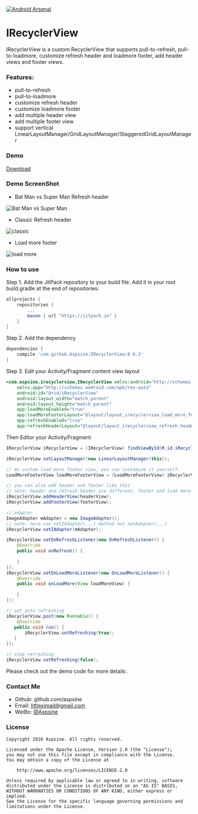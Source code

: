 [![Android Arsenal](https://img.shields.io/badge/Android%20Arsenal-IRecyclerView-brightgreen.svg?style=flat)](http://android-arsenal.com/details/1/3403)
# IRecyclerView
IRecyclerView is a custom RecyclerView that supports pull-to-refresh, pull-to-loadmore, customize refresh header and loadmore footer, add header views and footer views.

### Features:
- pull-to-refresh
- pull-to-loadmore
- customize refresh header
- customize loadmore footer
- add multiple header view
- add multiple footer view
- support vertical LinearLayoutManager/GridLayoutManager/StaggeredGridLayoutManager

### Demo
[Download](https://github.com/Aspsine/IRecyclerView/blob/master/art/demo.apk?raw=true)

### Demo ScreenShot
- Bat Man vs Super Man Refresh header

![Bat Man vs Super Man](https://github.com/Aspsine/IRecyclerView/raw/master/art/bat_vs_supper_header.gif)

- Classic Refresh header

![classic](https://github.com/Aspsine/IRecyclerView/raw/master/art/class_header.gif)

- Load more footer

![load more](https://github.com/Aspsine/IRecyclerView/raw/master/art/load_more.gif)

### How to use
Step 1. Add the JitPack repository to your build file. Add it in your root build.gradle at the end of repositories:
```groovy
allprojects {
    repositories {
        ...
        maven { url "https://jitpack.io" }
    }
}
```
Step 2. Add the dependency
```groovy
dependencies {
    compile 'com.github.Aspsine:IRecyclerView:0.0.3'
}
```
Step 3. Edit your Activity/Fragment content view layout
```xml
<com.aspsine.irecyclerview.IRecyclerView xmlns:android="http://schemas.android.com/apk/res/android"
    xmlns:app="http://schemas.android.com/apk/res-auto"
    android:id="@+id/iRecyclerView"
    android:layout_width="match_parent"
    android:layout_height="match_parent"
    app:loadMoreEnabled="true"
    app:loadMoreFooterLayout="@layout/layout_irecyclerview_load_more_footer"
    app:refreshEnabled="true"
    app:refreshHeaderLayout="@layout/layout_irecyclerview_refresh_header"/>
```
Then Editor your Activity/Fragment

```java
IRecyclerView iRecyclerView = (IRecyclerView) findViewById(R.id.iRecyclerView);

iRecyclerView.setLayoutManager(new LinearLayoutManager(this));

// an custom load more footer view, you can customize it yourself.
LoadMoreFooterView loadMoreFooterView = (LoadMoreFooterView) iRecyclerView.getLoadMoreFooterView();

// you can also add header and footer like this
// note: header and refresh header are different, footer and load more footer are different too. 
iRecyclerView.addHeaderView(headerView);
iRecyclerView.addFooterView(footerView);

// adapter
ImageAdapter mAdapter = new ImageAdapter();
// note: here use setIAdapter(...) method not setAdapter(...)
iRecyclerView.setIAdapter(mAdapter);

iRecyclerView.setOnRefreshListener(new OnRefreshListener() {
    @Override
    public void onRefresh() {
    
    }
});
iRecyclerView.setOnLoadMoreListener(new OnLoadMoreListener() {
    @Override
    public void onLoadMore(View loadMoreView) {

    }
});

// set auto refreshing
iRecyclerView.post(new Runnable() {
    @Override
   public void run() {
       iRecyclerView.setRefreshing(true);
   }
});

// stop refreshing
iRecyclerView.setRefreshing(false);
```

Please check out the demo code for more details .

### Contact Me
- Github: github.com/aspsine
- Email:  littleximail@gmail.com
- WeiBo:  [@Aspsine](http://weibo.com/wetze)

### License

    Copyright 2016 Aspsine. All rights reserved.

    Licensed under the Apache License, Version 2.0 (the "License");
    you may not use this file except in compliance with the License.
    You may obtain a copy of the License at

        http://www.apache.org/licenses/LICENSE-2.0

    Unless required by applicable law or agreed to in writing, software
    distributed under the License is distributed on an "AS IS" BASIS,
    WITHOUT WARRANTIES OR CONDITIONS OF ANY KIND, either express or implied.
    See the License for the specific language governing permissions and
    limitations under the License.


